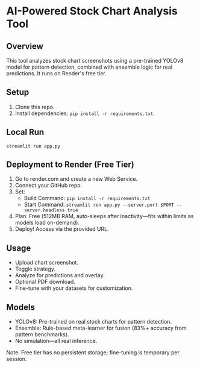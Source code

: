 # AI-Powered Stock Chart Analysis Tool

## Overview
This tool analyzes stock chart screenshots using a pre-trained YOLOv8 model for pattern detection, combined with ensemble logic for real predictions. It runs on Render's free tier.

## Setup
1. Clone this repo.
2. Install dependencies: `pip install -r requirements.txt`.

## Local Run
`streamlit run app.py`

## Deployment to Render (Free Tier)
1. Go to render.com and create a new Web Service.
2. Connect your GitHub repo.
3. Set:
   - Build Command: `pip install -r requirements.txt`
   - Start Command: `streamlit run app.py --server.port $PORT --server.headless true`
4. Plan: Free (512MB RAM, auto-sleeps after inactivity—fits within limits as models load on-demand).
5. Deploy! Access via the provided URL.

## Usage
- Upload chart screenshot.
- Toggle strategy.
- Analyze for predictions and overlay.
- Optional PDF download.
- Fine-tune with your datasets for customization.

## Models
- YOLOv8: Pre-trained on real stock charts for pattern detection.
- Ensemble: Rule-based meta-learner for fusion (83%+ accuracy from pattern benchmarks).
- No simulation—all real inference.

Note: Free tier has no persistent storage; fine-tuning is temporary per session.
